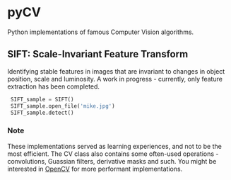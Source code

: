 # pyCV
Python implementations of famous Computer Vision algorithms.

## SIFT: Scale-Invariant Feature Transform
Identifying stable features in images that are invariant to changes in object position, scale and luminosity.
A work in progress - currently, only feature extraction has been completed. 

```python
 SIFT_sample = SIFT()
 SIFT_sample.open_file('mike.jpg')
 SIFT_sample.detect()
```

### Note
These implementations served as learning experiences, and not to be the most efficient. The CV class also contains some often-used operations - convolutions, Guassian filters, derivative masks and such.
You might be interested in [OpenCV](https://github.com/opencv/opencv) for more performant implementations.
